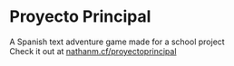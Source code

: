 # Proyecto Principal
A Spanish text adventure game made for a school project  
Check it out at [nathanm.cf/proyectoprincipal](https://nathanm.cf/proyectoprincipal)
